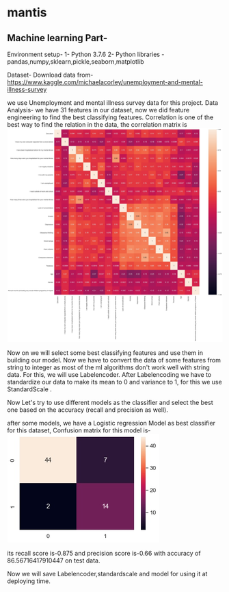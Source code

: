 # mantis
## Machine learning Part-

Environment setup-
1- Python 3.7.6
2- Python libraries - pandas,numpy,sklearn,pickle,seaborn,matplotlib

Dataset-
Download data from-
 https://www.kaggle.com/michaelacorley/unemployment-and-mental-illness-survey
 

we use Unemployment and mental illness survey data for this project.
Data Analysis-
we have 31 features in our dataset, now we did feature engineering to find the best classifying features.
Correlation is one of the best way to find the relation in the data, the correlation matrix is 
![](ML_Script/correlation.jpg)

Now on we will select some best classifying features and use them in building our model.
Now we have to convert the data of some features from string to integer as most of the ml algorithms don't work well with string data.
For this, we will use Labelencoder.
After Labelencoding we have to standardize our data to make its mean to 0 and variance to 1, for this we use StandardScale .

Now Let's try to use different models as the classifier and select the best one based on the accuracy (recall and precision as well).

after some models, we have a Logistic regression Model as best classifier for this dataset,
Confusion matrix for this model is-
![](ML_Script/confusion_matrix.jpg)

its recall score is-0.875 and precision score is-0.66 with accuracy of 86.56716417910447 on test data.

Now we will save Labelencoder,standardscale and model for using it at deploying time.
